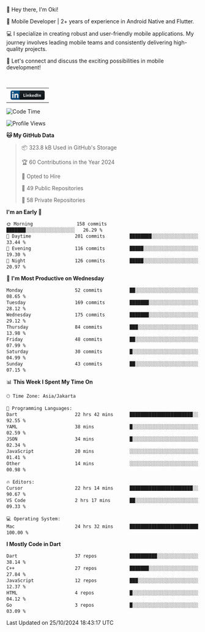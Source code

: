 <p>
 👋 Hey there, I'm Oki!

🚀 Mobile Developer | 2+ years of experience in Android Native and Flutter.

💻 I specialize in creating robust and user-friendly mobile applications. My journey involves leading mobile teams and consistently delivering high-quality projects.

🔗 Let's connect and discuss the exciting possibilities in mobile development!

<br>

<table style="border:none; border-collapse:collapse; cellspacing:0; cellpadding:0">
    <tr>
        <td>
           <a href="https://www.linkedin.com/in/oki-6ba305173/" target="_blank">
              <img src="https://github.com/inisialkey/inisialkey/blob/main/assets/linkedin.svg" alt="LinkedIn" style="vertical-align:top; margin:4px" height=24>
          </a>
        </td>
    </tr>
</table>

<!-- <br>

<!--START_SECTION:waka-->
![Code Time](http://img.shields.io/badge/Code%20Time-839%20hrs%201%20min-blue)

![Profile Views](http://img.shields.io/badge/Profile%20Views-42-blue)

**🐱 My GitHub Data** 

> 📦 323.8 kB Used in GitHub's Storage 
 > 
> 🏆 60 Contributions in the Year 2024
 > 
> 💼 Opted to Hire
 > 
> 📜 49 Public Repositories 
 > 
> 🔑 58 Private Repositories 
 > 
**I'm an Early 🐤** 

```text
🌞 Morning                158 commits         ███████░░░░░░░░░░░░░░░░░░   26.29 % 
🌆 Daytime                201 commits         ████████░░░░░░░░░░░░░░░░░   33.44 % 
🌃 Evening                116 commits         █████░░░░░░░░░░░░░░░░░░░░   19.30 % 
🌙 Night                  126 commits         █████░░░░░░░░░░░░░░░░░░░░   20.97 % 
```
📅 **I'm Most Productive on Wednesday** 

```text
Monday                   52 commits          ██░░░░░░░░░░░░░░░░░░░░░░░   08.65 % 
Tuesday                  169 commits         ███████░░░░░░░░░░░░░░░░░░   28.12 % 
Wednesday                175 commits         ███████░░░░░░░░░░░░░░░░░░   29.12 % 
Thursday                 84 commits          ███░░░░░░░░░░░░░░░░░░░░░░   13.98 % 
Friday                   48 commits          ██░░░░░░░░░░░░░░░░░░░░░░░   07.99 % 
Saturday                 30 commits          █░░░░░░░░░░░░░░░░░░░░░░░░   04.99 % 
Sunday                   43 commits          ██░░░░░░░░░░░░░░░░░░░░░░░   07.15 % 
```


📊 **This Week I Spent My Time On** 

```text
🕑︎ Time Zone: Asia/Jakarta

💬 Programming Languages: 
Dart                     22 hrs 42 mins      ███████████████████████░░   92.55 % 
YAML                     38 mins             █░░░░░░░░░░░░░░░░░░░░░░░░   02.59 % 
JSON                     34 mins             █░░░░░░░░░░░░░░░░░░░░░░░░   02.34 % 
JavaScript               20 mins             ░░░░░░░░░░░░░░░░░░░░░░░░░   01.41 % 
Other                    14 mins             ░░░░░░░░░░░░░░░░░░░░░░░░░   00.98 % 

🔥 Editors: 
Cursor                   22 hrs 14 mins      ███████████████████████░░   90.67 % 
VS Code                  2 hrs 17 mins       ██░░░░░░░░░░░░░░░░░░░░░░░   09.33 % 

💻 Operating System: 
Mac                      24 hrs 32 mins      █████████████████████████   100.00 % 
```

**I Mostly Code in Dart** 

```text
Dart                     37 repos            ██████████░░░░░░░░░░░░░░░   38.14 % 
C++                      27 repos            ███████░░░░░░░░░░░░░░░░░░   27.84 % 
JavaScript               12 repos            ███░░░░░░░░░░░░░░░░░░░░░░   12.37 % 
HTML                     4 repos             █░░░░░░░░░░░░░░░░░░░░░░░░   04.12 % 
Go                       3 repos             █░░░░░░░░░░░░░░░░░░░░░░░░   03.09 % 
```




 Last Updated on 25/10/2024 18:43:17 UTC
<!--END_SECTION:waka-->